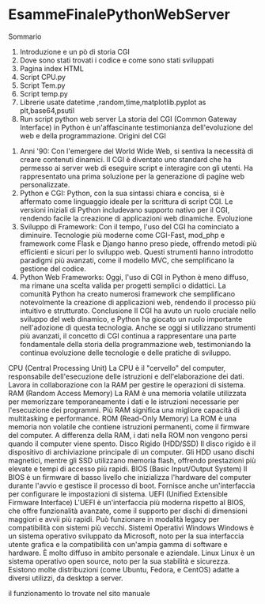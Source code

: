 # EsammeFinalePythonWebServer

Sommario
1) Introduzione e un pò di storia CGI
2) Dove sono stati trovati i codice e come sono stati sviluppati
3) Pagina index HTML
4) Script CPU.py
5) Script Tem.py
6) Script temp.py
7) Librerie usate datetime ,random,time,matplotlib.pyplot as plt,base64,psutil
8) Run script python web server
La storia del CGI (Common Gateway Interface) in Python è un'affascinante testimonianza
dell'evoluzione del web e della programmazione.
Origini del CGI
1. Anni '90: Con l'emergere del World Wide Web, si sentiva la necessità di creare contenuti
dinamici. Il CGI è diventato uno standard che ha permesso ai server web di eseguire script e
interagire con gli utenti. Ha rappresentato una prima soluzione per la generazione di pagine
web personalizzate.
2. Python e CGI: Python, con la sua sintassi chiara e concisa, si è affermato come linguaggio
ideale per la scrittura di script CGI. Le versioni iniziali di Python includevano supporto
nativo per il CGI, rendendo facile la creazione di applicazioni web dinamiche.
Evoluzione
3. Sviluppo di Framework: Con il tempo, l'uso del CGI ha cominciato a diminuire.
Tecnologie più moderne come CGI-Fast, mod_php e framework come Flask e Django hanno
preso piede, offrendo metodi più efficienti e sicuri per lo sviluppo web. Questi strumenti
hanno introdotto paradigmi più avanzati, come il modello MVC, che semplificano la
gestione del codice.
4. Python Web Frameworks: Oggi, l'uso di CGI in Python è meno diffuso, ma rimane una
scelta valida per progetti semplici o didattici. La comunità Python ha creato numerosi
framework che semplificano notevolmente la creazione di applicazioni web, rendendo il
processo più intuitivo e strutturato.
Conclusione
Il CGI ha avuto un ruolo cruciale nello sviluppo del web dinamico, e Python ha giocato un ruolo
importante nell'adozione di questa tecnologia. Anche se oggi si utilizzano strumenti più avanzati, il
concetto di CGI continua a rappresentare una parte fondamentale della storia della programmazione
web, testimoniando la continua evoluzione delle tecnologie e delle pratiche di sviluppo.


CPU (Central Processing Unit)
La CPU è il "cervello" del computer, responsabile dell'esecuzione delle istruzioni e
dell'elaborazione dei dati. Lavora in collaborazione con la RAM per gestire le operazioni di sistema.
RAM (Random Access Memory)
La RAM è una memoria volatile utilizzata per memorizzare temporaneamente i dati e le istruzioni
necessarie per l'esecuzione dei programmi. Più RAM significa una migliore capacità di multitasking
e performance.
ROM (Read-Only Memory)
La ROM è una memoria non volatile che contiene istruzioni permanenti, come il firmware del
computer. A differenza della RAM, i dati nella ROM non vengono persi quando il computer viene
spento.
Disco Rigido (HDD/SSD)
Il disco rigido è il dispositivo di archiviazione principale di un computer. Gli HDD usano dischi
magnetici, mentre gli SSD utilizzano memoria flash, offrendo prestazioni più elevate e tempi di
accesso più rapidi.
BIOS (Basic Input/Output System)
Il BIOS è un firmware di basso livello che inizializza l'hardware del computer durante l'avvio e
gestisce il processo di boot. Fornisce anche un'interfaccia per configurare le impostazioni di
sistema.
UEFI (Unified Extensible Firmware Interface)
L'UEFI è un'interfaccia più moderna rispetto al BIOS, che offre funzionalità avanzate, come il
supporto per dischi di dimensioni maggiori e avvii più rapidi. Può funzionare in modalità legacy per
compatibilità con sistemi più vecchi.
Sistemi Operativi
Windows
Windows è un sistema operativo sviluppato da Microsoft, noto per la sua interfaccia utente grafica e
la compatibilità con un'ampia gamma di software e hardware. È molto diffuso in ambito personale e
aziendale.
Linux
Linux è un sistema operativo open source, noto per la sua stabilità e sicurezza. Esistono molte
distribuzioni (come Ubuntu, Fedora, e CentOS) adatte a diversi utilizzi, da desktop a server.

il funzionamento lo trovate nel sito manuale 






